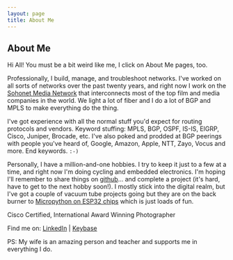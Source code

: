 ```yaml
---
layout: page
title: About Me
---
```

## About Me
Hi All! You must be a bit weird like me, I click on About Me pages, too.

Professionally, I build, manage, and troubleshoot networks. I've worked on all sorts of networks over the past twenty years, and right now I work on the [Sohonet Media Network](https://www.sohonet.com "Sohonet's Website") that interconnects most of the top film and media companies in the world. We light a lot of fiber and I do a lot of BGP and MPLS to make everything do the thing.

I've got experience with all the normal stuff you'd expect for routing protocols and vendors. Keyword stuffing: MPLS, BGP, OSPF, IS-IS, EIGRP, Cisco, Juniper, Brocade, etc. I've also poked and prodded at BGP peerings with people you've heard of, Google, Amazon, Apple, NTT, Zayo, Vocus and more. End keywords. `:-)`

Personally, I have a million-and-one hobbies. I try to keep it just to a few at a time, and right now I'm doing cycling and embedded electronics. I'm hoping I'll remember to share things on [github](https://www.github.com/jmacego "My github repository, don't laugh.")... and complete a project (it's hard, have to get to the next hobby soon!). I mostly stick into the digital realm, but I've got a couple of vacuum tube projects going but they are on the back burner to [Micropython on ESP32 chips](https://www.micropython.org) which is just loads of fun.

Cisco Certified, International Award Winning Photographer

Find me on: [LinkedIn](http://www.linkedin.com/in/jmacego "Connecting Professionals") \| [Keybase](https://keybase.io/jmacego "Secure Communications Platform")

PS: My wife is an amazing person and teacher and supports me in everything I do.